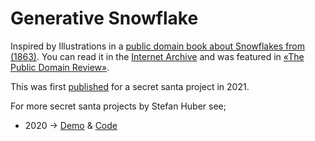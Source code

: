 
# Generative Snowflake

Inspired by Illustrations in a [public domain book about Snowflakes from (1863)](https://archive.org/details/snowflakeschapte00warriala). You can read it in the [Internet Archive](https://archive.org/) and was featured in [«The Public Domain Review»](https://publicdomainreview.org/collection/illustrations-of-snowflakes-1863).


This was first [published](https://cizc9.csb.app/) for a secret santa project in 2021.

For more secret santa projects by Stefan Huber see;

* 2020 → [Demo](https://signalwerk.github.io/visual.particle.typo/) & [Code](https://github.com/signalwerk/visual.particle.typo) 